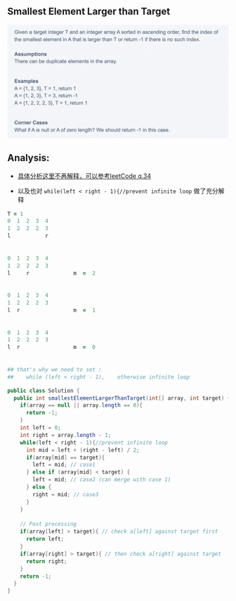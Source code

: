 ## Smallest Element Larger than Target

![](img/2022-12-09-09-05-33.png)


## Analysis:

- [具体分析这里不再解释，可以参考leetCode q.34](https://novemberfall.github.io/LeetCode-NoteBook/#/m3/FirstLastPositionOfSortedArr)

- 以及也对 `while(left < right - 1){//prevent infinite loop` 做了充分解释

```ruby
T = 1
0  1  2  3  4  
1  2  2  2  3  
l           r


0  1  2  3  4  
1  2  2  2  3  
l     r              m  =  2


0  1  2  3  4  
1  2  2  2  3  
l  r                 m  =  1


0  1  2  3  4  
1  2  2  2  3  
l  r                 m  =  0


## that's why we need to set :
##    while (left < right - 1),    otherwise infinite loop
```



```java
public class Solution {
  public int smallestElementLargerThanTarget(int[] array, int target) {
    if(array == null || array.length == 0){
      return -1;
    }
    int left = 0;
    int right = array.length - 1;
    while(left < right - 1){//prevent infinite loop
      int mid = left + (right - left) / 2;
      if(array[mid] == target){
        left = mid; // case1
      } else if (array[mid] < target) {
        left = mid; // case2 (can merge with case 1)
      } else {
        right = mid; // case3
      }
    }

    // Post processing
    if(array[left] > target){ // check a[left] against target first
      return left;
    }
    if(array[right] > target){ // then check a[right] against target 
      return right;
    }
    return -1;
  }
}
```